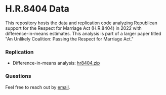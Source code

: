 # H.R.8404 Data
This repository hosts the data and replication code analyzing Republican support for the Respect for Marriage Act (H.R.8404) in 2022 with difference-in-means estimates. This analysis is part of a larger paper titled "An Unlikely Coalition: Passing the Respect for Marriage Act."

### Replication
* Difference-in-means analysis: [hr8404.zip](https://github.com/jackkguan/HR8404-Data/blob/main/hr8404.zip)

### Questions
Feel free to reach out by [email](mailto:jackguan@berkeley.edu).

